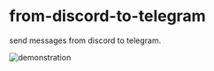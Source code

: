 # from-discord-to-telegram
send messages from discord to telegram.

![demonstration](https://youtu.be/6BXAzlSd4pw)

